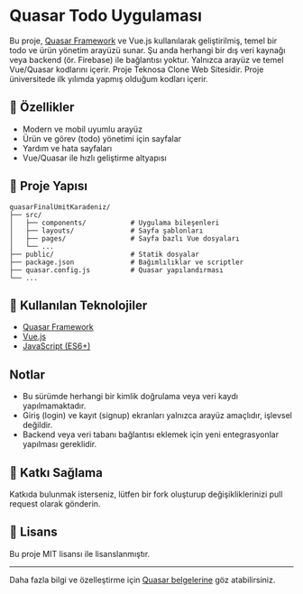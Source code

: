 # Quasar Todo Uygulaması

Bu proje, [Quasar Framework](https://quasar.dev/) ve Vue.js kullanılarak geliştirilmiş, temel bir todo ve ürün yönetim arayüzü sunar. Şu anda herhangi bir dış veri kaynağı veya backend (ör. Firebase) ile bağlantısı yoktur. Yalnızca arayüz ve temel Vue/Quasar kodlarını içerir. Proje Teknosa Clone Web Sitesidir. Proje üniversitede ilk yılımda yapmış olduğum kodları içerir.

## 🚀 Özellikler
- Modern ve mobil uyumlu arayüz
- Ürün ve görev (todo) yönetimi için sayfalar
- Yardım ve hata sayfaları
- Vue/Quasar ile hızlı geliştirme altyapısı

## 📁 Proje Yapısı
```
quasarFinalUmitKaradeniz/
├── src/
│   ├── components/           # Uygulama bileşenleri
│   ├── layouts/              # Sayfa şablonları
│   ├── pages/                # Sayfa bazlı Vue dosyaları
│   └── ...
├── public/                   # Statik dosyalar
├── package.json              # Bağımlılıklar ve scriptler
├── quasar.config.js          # Quasar yapılandırması
└── ...
```

## 🧩 Kullanılan Teknolojiler
- [Quasar Framework](https://quasar.dev/)
- [Vue.js](https://vuejs.org/)
- [JavaScript (ES6+)](https://developer.mozilla.org/en-US/docs/Web/JavaScript)

## Notlar
- Bu sürümde herhangi bir kimlik doğrulama veya veri kaydı yapılmamaktadır.
- Giriş (login) ve kayıt (signup) ekranları yalnızca arayüz amaçlıdır, işlevsel değildir.
- Backend veya veri tabanı bağlantısı eklemek için yeni entegrasyonlar yapılması gereklidir.

## 🤝 Katkı Sağlama
Katkıda bulunmak isterseniz, lütfen bir fork oluşturup değişikliklerinizi pull request olarak gönderin.

## 📝 Lisans
Bu proje MIT lisansı ile lisanslanmıştır.

---
Daha fazla bilgi ve özelleştirme için [Quasar belgelerine](https://quasar.dev/start/pick-quasar-flavour) göz atabilirsiniz.
